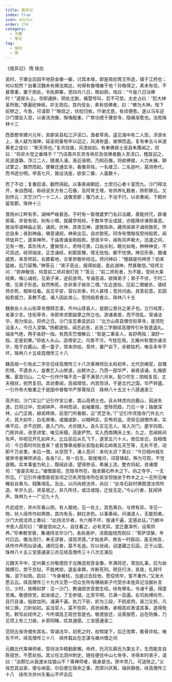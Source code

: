 ```yaml
---
title: 旌异记
index: true
icon: editor
order: 274
category:
  - 子藏
  - 笔记
tag:
  - 侯白
  - 隋
---
```


《旌异记》 隋 侯白  

吴时，于建业后园平地获金像一躯，讨其本缘，即是周初育王所造，镇于江府也；何以知然？自秦汉魏未有佛法南达，何得有像埋瘗于地？孙皓得之，素未有信，不甚尊重，置于厕处，令执屏筹。至四月八日，皓如厕，戏曰：“今是八日浴佛时！”遂尿头上。寻即通肿，阴处尤剧，痛楚号叫，忍不可禁。太史占曰：“犯大神圣所致。”便遍祀神祗，并无效应。宫内伎女，素有信佛者，曰：“佛为大神，陛下前秽之，今急，可请耶？”皓信之，伏枕归依，忏谢尤恳，有顷便愈。遂以马车迎沙门僧会入宫，以香汤洗像，惭悔殷重，广修功德于建安寺，隐痛渐愈也。法苑珠林十三  

西晋愍帝建兴元年，吴郡吴县松江沪渎口，渔者萃焉。遥见海中有二人现，浮游水上，渔人疑为海神，延巫祝备牲牢以迎之，风涛弥盛，骇惧而返。复有奉五斗米道黄老之徒曰：“斯天师也。”复共往接，风浪如初。有奉佛居士吴县朱膺闻之，叹曰：“将非大觉之垂降乎？”乃洁斋共东灵寺帛尼及信佛者数人至渎口，稽首迎之，风波遂静。浮江二人，随潮入浦，渐近渐明，乃知石像。将欲捧接，人力未展，聊试擎之，飘然而起。便轝还通玄寺。看像背铭，一名维卫，二名迦叶，莫测帝代，而书迹分明。举高七尺，施设法座，欲安二像，人虽数十，  

而了不动；复重启请，翻然得起。以事表闻朝廷，士庶归心者十室而九。沙门释法开，来自西域，称经说东方有二石像，及阿育王塔，有供养礼觐者，除积罪云。又别传云：天竺沙门一十二人，送像至郡；像乃水上，不没不行。以状奏闻，下敕听留吴郡。珠林十三  

晋扬州江畔有亭，湖神严峻甚恶。于时有一客僧婆罗门名曰法藏，善能持咒，辟诸邪毒，并皆有验。别有小僧，就藏学祝经，于数年学业成就，亦能降伏诸邪毒恶。故诣亭湖神庙止宿，诵祝，伏神，其夜见神，遂致殒命。藏师闻弟子诵祝致死，怀忿自来；夜到神庙，嗔意诵祝，神来出见，自亦致死。同寺有僧每恒受持般若，闻师徒并亡，遂来神所，于庙夜诵金刚般若。至夜半中，闻有风声极大，迅速之间，见有一物，其形伟大，壅耸惊人，奇特可畏，口齿长利，眼光如电，种种神变，不可具述。经师端坐，正念诵经，刹那匪懈，情无怯怕，都不忧惧。神见形泰，摄诸威势，来至师前，右膝着地，合掌恭敬听经讫。师问神曰：“檀越是何神灵？初来猛峻，后乃容豫。”神答云：“弟子恶业，报得如是，是此湖神，然甚敬信。”经师又问：“若神敬信，何意前二师并皆打死？”答云：“前二师死者，为不能，受持大乘经典，嗔心诵祝，见弟子来，逆前放骂，专诵恶语，欲降弟子；弟子不伏，于时二僧，见弟子形恶。自然怖死，亦非弟子故杀二僧。”左近道俗，见前二僧被杀，谓经师亦死，相率往看。且见平安，容仪欢泰，时人甚怪；竞共问由，具答前意。实因般若威力，圣教不虚。诸人因此发心，受持般若者众，珠林八十五  

魏泰岳人头山衔草寺僧释志湛，齐州山荏县人，是朗公曾孙之弟子也。立行纯厚，省事少言。住衔草寺，寺即宋求那跋摩之所立也。游诸禽兽，而不惊乱，常诵法华，用为恒业。将终之日。沙门宝志奏梁武曰：“北方山荏县僧住衔草寺，是须陀洹圣人，今日入涅槃。”扬都道俗，闻志此告，此告二字据续高僧传引补皆遣遥礼。端坐气绝，两手各舒一指。有西天竺僧解云：“若是二果圣人，各舒两指；湛舒一指，定是初果。”将收人头山，造塔安之。鸟兽不污，今犹在焉。又雍州有僧亦诵法华，隐于白鹿山。感一童子，常来供给。至终，置尸岩下，余骸枯朽，唯舌多年不坏。珠林八十五续高僧传三十八  

魏高祖一引有此二字亦见续高僧传三十八次乘禅师后太和初年，北代京阉官，自慨形残，不逮余人，旋奏乞入山修道，出敕许之。乃赍一部华严，昼夜读诵，礼悔匪懈。夏首归山，二句一引作忏悔不息一夏不满至六月末。髭○尽生；阴相复现，丈夫相状，宛然复旧。具状奏闻，高祖增信，内宫惊讶。于是北代之国，华严转盛。一引作帝大敬重之于是国中普敬华严厚尊恒日　珠林八十五又十八感通录三  

高齐初，沙门实公广记引作宝公者，嵩山高栖士也。且从林虑向白鹿山，因迷失道。日将过中，忽闻钟声，寻响而进，岩岫重阻，登陟而趋，乃见一寺；独据深林，山门正南，赫奕辉焕，前至门所看额，云“灵芝寺。”广记引作灵隐寺门外五六犬，其大如牛，白毛黑喙，或踊或卧，以眼眄实，实怖将返。须臾见胡僧外来，实唤不应，亦不迥顾，直入门内，犬亦随入。良久实见无人，渐入次门，屋宇四周，门房并闭，进至讲堂，唯见床榻，高座俨然。实入西南隅床上坐，久之，忽闻栋间有声，仰视见开孔如井大，比丘前后从孔飞下，遂至五六十人。依位坐讫，自相借问：今日斋时何处食来？或言豫章成都长安陇右蓟北岭南五天竺等，无处不至，动即千万余里。末后一僧，从空而下，诸人竞问：来何太迟？答曰：“今日相州城东彼岸寺鉴禅师讲会，各各?义，有一后生，聪俊难问，词音锋起，殊为可观，不觉遂晚。实本事鉴为和上，既闻此语，望得参话，希展上流，整衣将起，咨诸僧司：“鉴是实和上。”诸僧直视，忽隐寺所在，独坐磐石柞木之下。向之寺宇，一无所见。广记引作诸僧直视宝顷之已失灵隐寺所在矣宝但独坐于柞木之上一无所见唯睹岩谷禽鸟，翔集喧乱。及出，以问尚统法师，尚曰：“此寺石赵时佛图澄法师所造，年岁久远，贤圣居之，非凡所住，或泛或隐，迁徙无定。”今山行者，犹闻钟声。珠林九十一广记九十九  

齐武成世，并州东看山侧，有人掘地，见一处土，其色黄白，与傍有异。寻见一物，状人续传作如两唇，其内有舌，鲜红赤色。以事奏闻，问诸道人，无能知者。沙门大统法师上奏曰：“此持法华者，令六根不坏，毁诵千遍，定感此征。”乃敕中书舍人高珍曰：“卿是信向之人，自往看之，必有灵异。宜迁置净所，设斋供养。”珍奉敕至彼，集诸持法华沙门，各执香炉，洁斋旋绕而祝曰：“菩萨涅槃，年代已远，像法流行，奉无谬者，请现灵感。”才始发声，唇舌一时鼓动，虽无响及，续传作声而似读诵。诸同见者，莫不毛竖。珍以状闻，诏遣藏之石函，迁于山室。珠林八十五三宝感通录三亦见续高僧传三十八次志湛后  

元魏天平中，定州募士孙敬德防于北陲造观音金像，年满将还，常加礼事。后为劫贼横引，禁于京狱，不胜拷掠，遂妄承罪。并断死刑。明旦行决，其夜，礼拜忏悔，泪下如雨。启曰：“今身被枉，当是过去枉他，愿偿债毕，誓不重作。”又发大愿云云。续高僧传三十九作又愿一切众生所有横祸弟子代受亦本旌异记当据补言已，少时，依稀如梦：见一沙门，教诵观世音救生经。经有佛名，令诵千遍，得度苦难。敬德欻觉，起坐缘之，了无参错，比至平明，已满一百遍。右司执缚向市，且行且诵，临欲加刑，诵满千遍。执刀下斫，折为三段，不损皮肉，易刀又折。凡经三换，刀折如初。监当官人，莫不惊异，具状闻奏。承相高欢表请其事，遂得免死。敕写此经传之，今所谓高王观世音是也。敬德放还，设斋报愿，出在防像，乃见项上有三刀痕，乡郭同睹，叹其通感。三宝感通录二  

范阳五侯寺僧失其名，常诵法华，初死之时，权殡堤下，后迁改葬，骸骨并枯，唯舌不坏。续高僧传三十八　续传载此在志湛与雍州僧之间  

元魏北代乘禅师者，受持法华精勤匪懈。命终，托河东薛氏为第五子，生而能言自陈宿世，不愿处俗。其父任北泗州刺史，随任便住中山七帝寺，寻得本时弟子，语曰：“汝颇忆从我渡水往狼山不？乘禅师者，我身是也。房中灵几，可送除之。”父母恐其出家，便与纳室。尔后便忘宿命之事，而常兴厌离，端拱静居。续高僧传三十八　续传次并州东看山不坏舌后  
